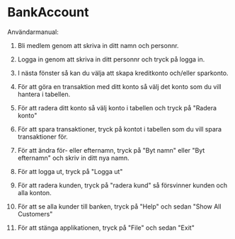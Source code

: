 # BankAccount

Användarmanual:

1. Bli medlem genom att skriva in ditt namn och personnr.

2. Logga in genom att skriva in ditt personnr och tryck på logga in.

3. I nästa fönster så kan du välja att skapa kreditkonto och/eller sparkonto.

4. För att göra en transaktion med ditt konto så välj det konto som du vill hantera i tabellen.

5. För att radera ditt konto så välj konto i tabellen och tryck på "Radera konto"

6. För att spara transaktioner, tryck på kontot i tabellen som du vill spara transaktioner för.

7. För att ändra för- eller efternamn, tryck på "Byt namn" eller "Byt efternamn" och skriv in ditt nya namn.

8. För att logga ut, tryck på "Logga ut" 

9. För att radera kunden, tryck på "radera kund" så försvinner kunden och alla konton.

10. För att se alla kunder till banken, tryck på "Help" och sedan "Show All Customers"

11. För att stänga applikationen, tryck på "File" och sedan "Exit"
